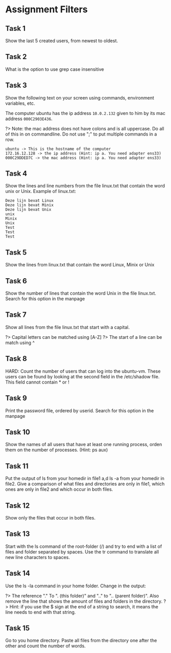 # Assignment Filters

## Task 1
Show the last 5 created users, from newest to oldest.

## Task 2
What is the option to use grep case insensitive

## Task 3

Show the following text on your screen using commands, environment variables, etc. 

The computer ubuntu has the ip address `10.0.2.132` given to him by its mac address `000C2903E436`.

?> <i class="fa-solid fa-circle-info"></i> Note: the mac address does not have colons and is all uppercase. Do all of this in on commandline. Do not use ";" to put multiple commands in a row.

```
ubuntu -> This is the hostname of the computer
172.16.12.128 -> the ip address (Hint: ip a. You need adapter ens33)
000C29DDED7C -> the mac address (Hint: ip a. You need adapter ens33)
```


## Task 4
Show the lines and line numbers from the file linux.txt that contain the word unix or Unix.
Example of linux.txt:

```
Deze lijn bevat Linux
Deze lijn bevat Minix
Deze lijn bevat Unix
unix
Minix
Unix
Test
Test
Test
```


## Task 5
Show the lines from linux.txt that contain the word Linux, Minix or Unix

## Task 6
Show the number of lines that contain the word Unix in the file linux.txt. Search for this option in the manpage

## Task 7
Show all lines from the file linux.txt that start with a capital. 

?> <i class="fa-solid fa-circle-info"></i> Capital letters can be matched using [A-Z]
?> <i class="fa-solid fa-circle-info"></i> The start of a line can be match using ^


## Task 8
HARD: Count the number of users that can log into the ubuntu-vm.
These users can be found by looking at the second field in the /etc/shadow file. This field cannot contain * or !

## Task 9
Print the password file, ordered by userid. Search for this option in the manpage 

## Task 10
Show the names of all users that have at least one running process, orden them on the number of processes. (Hint: ps aux) 

## Task 11
Put the output of ls from your homedir in file1 a,d ls -a from your homedir in file2. Give a comparison of what files and directories are only in file1, which ones are only in file2 and which occur in both files. 


## Task 12
Show only the files that occur in both files. 

## Task 13
Start with the ls command of the root-folder (/) and try to end with a list of files and folder separated by spaces. Use the tr command to translate all new line characters to spaces.

## Task 14
Use the ls -la command in your home folder. Change in the output: 

?> <i class="fa-solid fa-circle-info"></i> The reference "." To ". (this folder)" and ".." to ".. (parent folder)". Also remove the line that shows the amount of files and folders in the directory. 
?> <i class="fa-solid fa-circle-info"></i> Hint: if you use the $ sign at the end of a string to search, it means the line needs to end with that string. 

## Task 15
Go to you home directory. Paste all files from the directory one after the other and count the number of words. 

